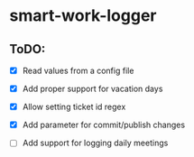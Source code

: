 # smart-work-logger

## ToDO:

- [x] Read values from a config file
- [x] Add proper support for vacation days
- [x] Allow setting ticket id regex
- [x] Add parameter for commit/publish changes
- [ ] Add support for logging daily meetings

